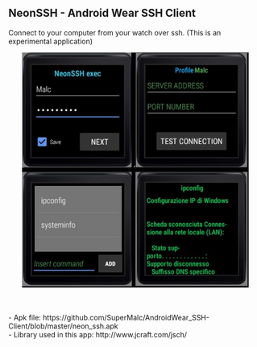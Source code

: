 ## NeonSSH - Android Wear SSH Client
Connect to your computer from your watch over ssh.
(This is an experimental application)
<p align="center">
  <img src="https://github.com/SuperMalc/AndroidWear_SSH-Client/blob/master/picture.jpg" width="450" title="InstaBackupBot">
</p>
<br />
<br />
- Apk file: https://github.com/SuperMalc/AndroidWear_SSH-Client/blob/master/neon_ssh.apk
<br />
- Library used in this app: http://www.jcraft.com/jsch/
